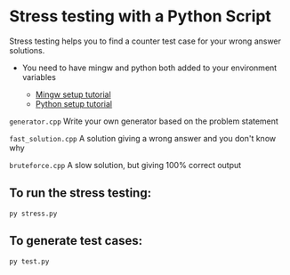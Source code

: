 # Stress testing with a Python Script

Stress testing helps you to find a counter  test case for your wrong answer solutions. 

- You need to have mingw and python both added to your environment variables

  - [Mingw setup tutorial](https://youtu.be/sXW2VLrQ3Bs) 
  - [Python setup tutorial](https://youtu.be/Kn1HF3oD19c)

``generator.cpp`` Write your own generator based on the problem statement

``fast_solution.cpp`` A solution giving a wrong answer and you don't know why

``bruteforce.cpp`` A slow solution, but giving 100% correct output



## To run the stress testing:

``py stress.py``


## To generate test cases: 

``py test.py``
